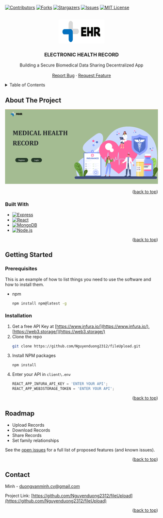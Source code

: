 <!-- Improved compatibility of back to top link: See: https://github.com/othneildrew/Best-README-Template/pull/73 -->
<a name="readme-top"></a>
<!--
*** Thanks for checking out the Best-README-Template. If you have a suggestion
*** that would make this better, please fork the repo and create a pull request
*** or simply open an issue with the tag "enhancement".
*** Don't forget to give the project a star!
*** Thanks again! Now go create something AMAZING! :D
-->



<!-- PROJECT SHIELDS -->
<!--
*** I'm using markdown "reference style" links for readability.
*** Reference links are enclosed in brackets [ ] instead of parentheses ( ).
*** See the bottom of this document for the declaration of the reference variables
*** for contributors-url, forks-url, etc. This is an optional, concise syntax you may use.
*** https://www.markdownguide.org/basic-syntax/#reference-style-links
-->
[![Contributors][contributors-shield]][contributors-url]
[![Forks][forks-shield]][forks-url]
[![Stargazers][stars-shield]][stars-url]
[![Issues][issues-shield]][issues-url]
[![MIT License][license-shield]][license-url]



<!-- PROJECT LOGO -->
<br />
<div align="center">
  <a href="https://github.com/Nguyenduong2312/fileUpload">
    <img src="images/logoEHR.png" alt="Logo" width="150" height="80">
  </a>

<h3 align="center">ELECTRONIC HEALTH RECORD</h3>

  <p align="center">
    Building a Secure Biomedical Data Sharing Decentralized App
    <br></br>
    <a href="https://github.com/Nguyenduong2312/fileUpload/issues">Report Bug</a>
    ·
    <a href="https://github.com/Nguyenduong2312/fileUpload/issues">Request Feature</a>
  </p>
</div>



<!-- TABLE OF CONTENTS -->
<details>
  <summary>Table of Contents</summary>
  <ol>
    <li>
      <a href="#about-the-project">About The Project</a>
      <ul>
        <li><a href="#built-with">Built With</a></li>
      </ul>
    </li>
    <li>
      <a href="#getting-started">Getting Started</a>
      <ul>
        <li><a href="#prerequisites">Prerequisites</a></li>
        <li><a href="#installation">Installation</a></li>
      </ul>
    </li>
    <li><a href="#roadmap">Roadmap</a></li>
    <li><a href="#contact">Contact</a></li>
  </ol>
</details>



<!-- ABOUT THE PROJECT -->
## About The Project

![Product Name Screen Shot][product-screenshot]

<p align="right">(<a href="#readme-top">back to top</a>)</p>



### Built With

* [![Express][Express.js]][Express-url]
* [![React][React.js]][React-url]
* [![MongoDB][mongodb.com]][MongoDB-url]
* [![Node.js][nodejs.org]][Node.js-url]


<p align="right">(<a href="#readme-top">back to top</a>)</p>



<!-- GETTING STARTED -->
## Getting Started

### Prerequisites

This is an example of how to list things you need to use the software and how to install them.
* npm
  ```sh
  npm install npm@latest -g
  ```

### Installation

1. Get a free API Key at [https://www.infura.io/](https://www.infura.io/), [https://web3.storage/](https://web3.storage/)
2. Clone the repo
   ```sh
   git clone https://github.com/Nguyenduong2312/fileUpload.git
   ```
3. Install NPM packages
   ```sh
   npm install
   ```
4. Enter your API in `client\.env`
   ```js
   REACT_APP_INFURA_API_KEY = 'ENTER YOUR API';
   REACT_APP_WEB3STORAGE_TOKEN = 'ENTER YOUR API';
   ```

<p align="right">(<a href="#readme-top">back to top</a>)</p>


<!-- ROADMAP -->
## Roadmap

- Upload Records
- Download Records
- Share Records
- Set family relationships

See the [open issues](https://github.com/Nguyenduong2312/fileUpload/issues) for a full list of proposed features (and known issues).

<p align="right">(<a href="#readme-top">back to top</a>)</p>

<!-- CONTACT -->
## Contact

Minh - duongvanminh.cv@gmail.com

Project Link: [https://github.com/Nguyenduong2312/fileUpload](https://github.com/Nguyenduong2312/fileUpload)

<p align="right">(<a href="#readme-top">back to top</a>)</p>


<!-- MARKDOWN LINKS & IMAGES -->
<!-- https://www.markdownguide.org/basic-syntax/#reference-style-links -->
[contributors-shield]: https://img.shields.io/github/contributors/Nguyenduong2312/fileUpload.svg?style=for-the-badge
[contributors-url]: https://github.com/Nguyenduong2312/fileUpload/graphs/contributors
[forks-shield]: https://img.shields.io/github/forks/Nguyenduong2312/fileUpload.svg?style=for-the-badge
[forks-url]: https://github.com/Nguyenduong2312/fileUpload/network/members
[stars-shield]: https://img.shields.io/github/stars/Nguyenduong2312/fileUpload.svg?style=for-the-badge
[stars-url]: https://github.com/Nguyenduong2312/fileUpload/stargazers
[issues-shield]: https://img.shields.io/github/issues/Nguyenduong2312/fileUpload.svg?style=for-the-badge
[issues-url]: https://github.com/Nguyenduong2312/fileUpload/issues
[license-shield]: https://img.shields.io/github/license/Nguyenduong2312/fileUpload.svg?style=for-the-badge
[license-url]: https://github.com/Nguyenduong2312/fileUpload/blob/master/LICENSE.txt
[linkedin-shield]: https://img.shields.io/badge/-LinkedIn-black.svg?style=for-the-badge&logo=linkedin&colorB=555
[linkedin-url]: https://linkedin.com/in/linkedin_username
[product-screenshot]: images/dashboard.png
[React.js]: https://img.shields.io/badge/React-20232A?style=for-the-badge&logo=react&logoColor=61DAFB
[React-url]: https://reactjs.org/
[Express.js]: https://img.shields.io/badge/Express.js-404D59?style=for-the-badge
[Express-url]: https://expressjs.com/
[mongodb.com]: https://img.shields.io/badge/Express.js-404D59?style=for-the-badge
[MongoDB-url]: https://www.mongodb.com/
[nodejs.org]: https://img.shields.io/badge/Node.js-43853D?style=for-the-badge&logo=node.js&logoColor=white
[Node.js-url]: https://nodejs.org/en